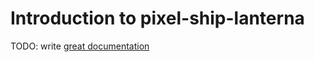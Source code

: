 # Introduction to pixel-ship-lanterna

TODO: write [great documentation](http://jacobian.org/writing/what-to-write/)
